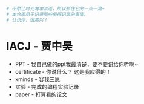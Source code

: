 ~~~python
# 不愿让时光匆匆流逝，所以抓住它的一点一滴~
# 本仓库用于记录那些值得记录的事情。
# 认识你，很高兴！
~~~

# IACJ - 贾中昊

* PPT - 我自己做的ppt我最清楚，要不要讲给你听啊~
* certificate - 你说什么？ 这是我应得的！
* xminds - 容我三思.
* 实验 - 完成的编程实验记录
* paper - 打算看的论文
